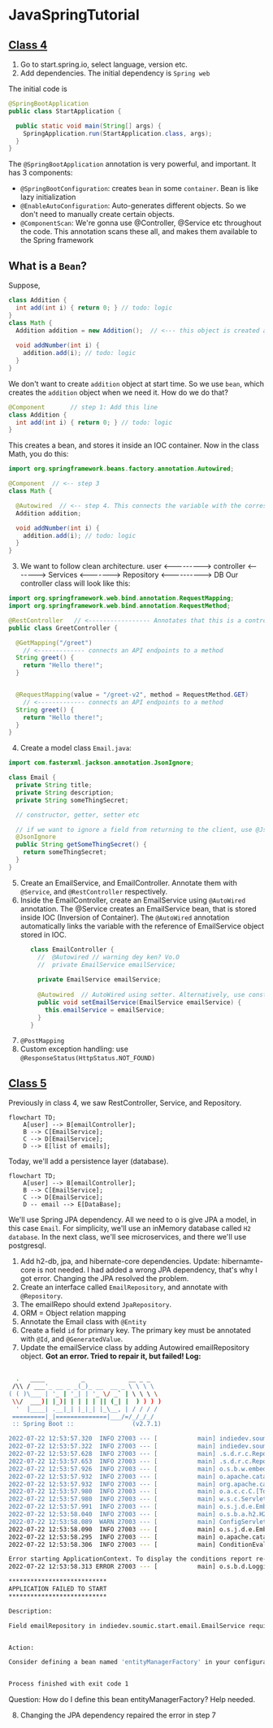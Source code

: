 # JavaSpringTutorial

## [Class 4](https://github.com/fahimfarhan/JavaSpringTutorial/tree/class-4)
1. Go to start.spring.io, select language, version etc.
2. Add dependencies. The initial dependency is `Spring web`

The initial code is
```java
@SpringBootApplication
public class StartApplication {

  public static void main(String[] args) {
    SpringApplication.run(StartApplication.class, args);
  }
}
```

The `@SpringBootApplication` annotation is very powerful, and important. It 
has 3 components:
* `@SpringBootConfiguration`:  creates `bean` in some `container`. Bean is like lazy initialization
* `@EnableAutoConfiguration`: Auto-generates different objects. So we don't need to manually create certain objects.
* `@ComponentScan`: We're gonna use @Controller, @Service etc throughout the code. This annotation scans these all, and makes them available to the Spring framework 


## What is a `Bean`?
Suppose, 
```java
class Addition {
  int add(int i) { return 0; } // todo: logic
}
class Math {
  Addition addition = new Addition();  // <--- this object is created at the very beginning!
  
  void addNumber(int i) {
    addition.add(i); // todo: logic
  }
}
```

We don't want to create `addition` object at start time. So we use `bean`, which creates the `addition` object when we need it. 
How do we do that?

```java
@Component       // step 1: Add this line
class Addition {
  int add(int i) { return 0; } // todo: logic
}

```
This creates a bean, and stores it inside an IOC container.  Now in the class Math, you do this:

```java
import org.springframework.beans.factory.annotation.Autowired;

@Component  // <-- step 3
class Math {

  @Autowired  // <-- step 4. This connects the variable with the corresponding bean
  Addition addition;

  void addNumber(int i) {
    addition.add(i); // todo: logic
  }
}
```

3. We want to follow clean architecture. 
    user <---------> controller <-------> Services <-------> Repository <----------> DB
    Our controller class will look like this:

```java
import org.springframework.web.bind.annotation.RequestMapping;
import org.springframework.web.bind.annotation.RequestMethod;

@RestController   // <----------------- Annotates that this is a controller class. The user will first time reach here!
public class GreetController {

  @GetMapping("/greet")
    // <------------- connects an API endpoints to a method
  String greet() {
    return "Hello there!";
  }


  @RequestMapping(value = "/greet-v2", method = RequestMethod.GET)
    // <------------- connects an API endpoints to a method
  String greet() {
    return "Hello there!";
  }
}
```

4. Create a model class `Email.java`:

```java
import com.fasterxml.jackson.annotation.JsonIgnore;

class Email {
  private String title;
  private String description;
  private String someThingSecret;

  // constructor, getter, setter etc

  // if we want to ignore a field from returning to the client, use @JsonIgnore on the getter
  @JsonIgnore
  public String getSomeThingSecret() {
    return someThingSecret;
  }
}
```
5. Create an EmailService, and EmailController. Annotate them with `@Service`, and `@RestController` respectively.
6. Inside the EmailController, create an EmailService using `@AutoWired` annotation. The @Service creates an EmailService bean, that is 
   stored inside IOC (Inversion of Container). The `@AutoWired` annotation automatically links the variable with the reference of EmailService object stored in IOC.
```java
      class EmailController {
        //  @Autowired // warning dey ken? Vo.O
        //  private EmailService emailService;
      
        private EmailService emailService;
    
        @Autowired  // AutoWired using setter. Alternatively, use constructor as autocorrected by intellijIdea.
        public void setEmailService(EmailService emailService) {
          this.emailService = emailService;
        }
      }
```
7. `@PostMapping`
8. Custom exception handling: use `@ResponseStatus(HttpStatus.NOT_FOUND)`

## [Class 5](https://github.com/fahimfarhan/JavaSpringTutorial/tree/class-5)
Previously in class 4, we saw RestController, Service, and Repository.
```mermaid
flowchart TD;
    A[user] --> B[emailController];
    B --> C[EmailService];
    C --> D[EmailService];
    D --> E[list of emails];
```

Today, we'll add a persistence layer (database).


```mermaid
flowchart TD;
    A[user] --> B[emailController];
    B --> C[EmailService];
    C --> D[EmailService];
    D -- email --> E[DataBase];
```
We'll use Spring JPA dependency. All we need to o is give JPA a model, in this case `Email`.
For simplicity, we'll use an inMemory database called `H2 database`. In the next class,
we'll see microservices, and there we'll use postgresql.

1. Add h2-db, jpa, and hibernate-core dependencies. Update: hibernamte-core is not needed. I had added a wrong JPA dependency, that's why I got error. Changing the JPA resolved the problem.
2. Create an interface called `EmailRepository`, and annotate with `@Repository`.
3. The emailRepo should extend `JpaRepository`.
4. ORM = Object relation mapping
5. Annotate the Email class with `@Entity`
6. Create a field `id` for primary key. The primary key must be annotated with `@Id`, and `@GeneratedValue`.
7. Update the emailService class by adding Autowired emailRepository object.
**Got an error. Tried to repair it, but failed! Log:**
```bash
 
  .   ____          _            __ _ _
 /\\ / ___'_ __ _ _(_)_ __  __ _ \ \ \ \
( ( )\___ | '_ | '_| | '_ \/ _` | \ \ \ \
 \\/  ___)| |_)| | | | | || (_| |  ) ) ) )
  '  |____| .__|_| |_|_| |_\__, | / / / /
 =========|_|==============|___/=/_/_/_/
 :: Spring Boot ::                (v2.7.1)

2022-07-22 12:53:57.320  INFO 27003 --- [           main] indiedev.soumic.start.StartApplication   : Starting StartApplication using Java 18.0.2 on Zephyrus-G14 with PID 27003 (/home/soumic/Codes/JavaSpringTutorial/start/build/classes/java/main started by soumic in /home/soumic/Codes/JavaSpringTutorial/start)
2022-07-22 12:53:57.322  INFO 27003 --- [           main] indiedev.soumic.start.StartApplication   : No active profile set, falling back to 1 default profile: "default"
2022-07-22 12:53:57.628  INFO 27003 --- [           main] .s.d.r.c.RepositoryConfigurationDelegate : Bootstrapping Spring Data JPA repositories in DEFAULT mode.
2022-07-22 12:53:57.653  INFO 27003 --- [           main] .s.d.r.c.RepositoryConfigurationDelegate : Finished Spring Data repository scanning in 21 ms. Found 1 JPA repository interfaces.
2022-07-22 12:53:57.926  INFO 27003 --- [           main] o.s.b.w.embedded.tomcat.TomcatWebServer  : Tomcat initialized with port(s): 8080 (http)
2022-07-22 12:53:57.932  INFO 27003 --- [           main] o.apache.catalina.core.StandardService   : Starting service [Tomcat]
2022-07-22 12:53:57.932  INFO 27003 --- [           main] org.apache.catalina.core.StandardEngine  : Starting Servlet engine: [Apache Tomcat/9.0.64]
2022-07-22 12:53:57.980  INFO 27003 --- [           main] o.a.c.c.C.[Tomcat].[localhost].[/]       : Initializing Spring embedded WebApplicationContext
2022-07-22 12:53:57.980  INFO 27003 --- [           main] w.s.c.ServletWebServerApplicationContext : Root WebApplicationContext: initialization completed in 626 ms
2022-07-22 12:53:57.991  INFO 27003 --- [           main] o.s.j.d.e.EmbeddedDatabaseFactory        : Starting embedded database: url='jdbc:h2:mem:f00b51fa-7fbf-41fa-828a-a55894cfbfd4;DB_CLOSE_DELAY=-1;DB_CLOSE_ON_EXIT=false', username='sa'
2022-07-22 12:53:58.040  INFO 27003 --- [           main] o.s.b.a.h2.H2ConsoleAutoConfiguration    : H2 console available at '/h2-console'. Database available at 'jdbc:h2:mem:f00b51fa-7fbf-41fa-828a-a55894cfbfd4'
2022-07-22 12:53:58.089  WARN 27003 --- [           main] ConfigServletWebServerApplicationContext : Exception encountered during context initialization - cancelling refresh attempt: org.springframework.beans.factory.UnsatisfiedDependencyException: Error creating bean with name 'emailController': Unsatisfied dependency expressed through method 'setEmailService' parameter 0; nested exception is org.springframework.beans.factory.UnsatisfiedDependencyException: Error creating bean with name 'emailService': Unsatisfied dependency expressed through field 'emailRepository'; nested exception is org.springframework.beans.factory.BeanCreationException: Error creating bean with name 'emailRepository' defined in indiedev.soumic.start.email.EmailRepository defined in @EnableJpaRepositories declared on JpaRepositoriesRegistrar.EnableJpaRepositoriesConfiguration: Cannot create inner bean '(inner bean)#427ae189' of type [org.springframework.orm.jpa.SharedEntityManagerCreator] while setting bean property 'entityManager'; nested exception is org.springframework.beans.factory.BeanCreationException: Error creating bean with name '(inner bean)#427ae189': Cannot resolve reference to bean 'entityManagerFactory' while setting constructor argument; nested exception is org.springframework.beans.factory.NoSuchBeanDefinitionException: No bean named 'entityManagerFactory' available
2022-07-22 12:53:58.090  INFO 27003 --- [           main] o.s.j.d.e.EmbeddedDatabaseFactory        : Shutting down embedded database: url='jdbc:h2:mem:f00b51fa-7fbf-41fa-828a-a55894cfbfd4;DB_CLOSE_DELAY=-1;DB_CLOSE_ON_EXIT=false'
2022-07-22 12:53:58.295  INFO 27003 --- [           main] o.apache.catalina.core.StandardService   : Stopping service [Tomcat]
2022-07-22 12:53:58.306  INFO 27003 --- [           main] ConditionEvaluationReportLoggingListener : 

Error starting ApplicationContext. To display the conditions report re-run your application with 'debug' enabled.
2022-07-22 12:53:58.313 ERROR 27003 --- [           main] o.s.b.d.LoggingFailureAnalysisReporter   : 

***************************
APPLICATION FAILED TO START
***************************

Description:

Field emailRepository in indiedev.soumic.start.email.EmailService required a bean named 'entityManagerFactory' that could not be found.


Action:

Consider defining a bean named 'entityManagerFactory' in your configuration.


Process finished with exit code 1
```
Question: How do I define this bean entityManagerFactory? Help needed.

8. Changing the JPA dependency repaired the error in step 7